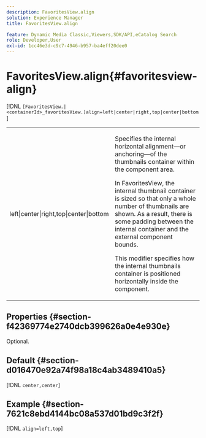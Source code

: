 ```yaml
---
description: FavoritesView.align
solution: Experience Manager
title: FavoritesView.align

feature: Dynamic Media Classic,Viewers,SDK/API,eCatalog Search
role: Developer,User
exl-id: 1cc46e3d-c9c7-4946-b957-ba4eff20dee0
---
```

# FavoritesView.align{#favoritesview-align}

[!DNL `[FavoritesView.|<containerId>_favoritesView.]align=left|center|right,top|center|bottom`]

<table id="table_2B109D2F91E64B5382B31921C3780FA5"> 
 <tbody> 
  <tr> 
   <td colname="col1"> <p><span class="codeph"> left|center|right,top|center|bottom</span> </p> </td> 
   <td colname="col2"> <p> Specifies the internal horizontal alignment—or anchoring—of the thumbnails container within the component area. </p> <p>In FavoritesView, the internal thumbnail container is sized so that only a whole number of thumbnails are shown. As a result, there is some padding between the internal container and the external component bounds. </p> <p>This modifier specifies how the internal thumbnails container is positioned horizontally inside the component. </p> </td> 
  </tr> 
 </tbody> 
</table>

## Properties {#section-f42369774e2740dcb399626a0e4e930e}

Optional.

## Default {#section-d016470e92a74f98a18c4ab3489410a5}

[!DNL `center,center`]

## Example {#section-7621c8ebd4144bc08a537d01bd9c3f2f}

[!DNL `align=left,top`]
